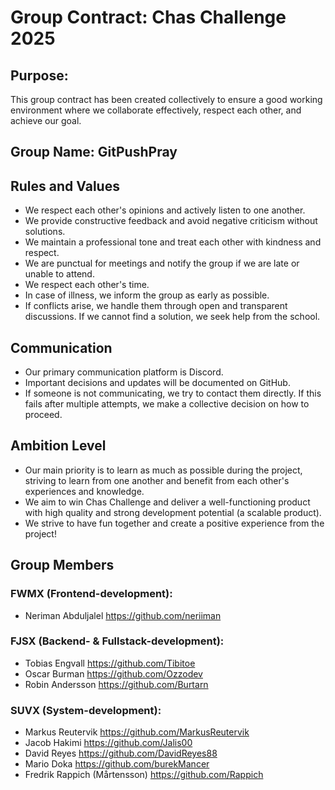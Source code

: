 # Group Contract: Chas Challenge 2025

## Purpose:

This group contract has been created collectively to ensure a good working environment where we collaborate effectively, respect each other, and achieve our goal.

## Group Name: GitPushPray

## Rules and Values

- We respect each other's opinions and actively listen to one another.
- We provide constructive feedback and avoid negative criticism without solutions.
- We maintain a professional tone and treat each other with kindness and respect.
- We are punctual for meetings and notify the group if we are late or unable to attend.
- We respect each other's time.
- In case of illness, we inform the group as early as possible.
- If conflicts arise, we handle them through open and transparent discussions. If we cannot find a solution, we seek help from the school.

## Communication

- Our primary communication platform is Discord.
- Important decisions and updates will be documented on GitHub.
- If someone is not communicating, we try to contact them directly. If this fails after multiple attempts, we make a collective decision on how to proceed.

## Ambition Level

- Our main priority is to learn as much as possible during the project, striving to learn from one another and benefit from each other's experiences and knowledge.
- We aim to win Chas Challenge and deliver a well-functioning product with high quality and strong development potential (a scalable product).
- We strive to have fun together and create a positive experience from the project!

## Group Members

### FWMX (Frontend-development):

- Neriman Abduljalel
  https://github.com/neriiman

### FJSX (Backend- & Fullstack-development):

- Tobias Engvall
  https://github.com/Tibitoe
- Oscar Burman
  https://github.com/Ozzodev
- Robin Andersson
  https://github.com/Burtarn

### SUVX (System-development):

- Markus Reutervik
  https://github.com/MarkusReutervik
- Jacob Hakimi
  https://github.com/Jalis00
- David Reyes
  https://github.com/DavidReyes88
- Mario Doka
  https://github.com/burekMancer
- Fredrik Rappich (Mårtensson)
  https://github.com/Rappich
